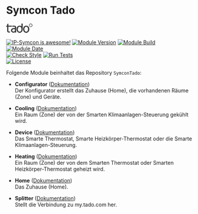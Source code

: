 # Symcon Tado  

[![Image](imgs/tado_logo.png)](https://www.tado.com/de/)  

[![IP-Symcon is awesome!](https://img.shields.io/badge/IP--Symcon-5.5-blue.svg)](https://www.symcon.de)
[![Module Version](https://img.shields.io/badge/Module_Version-1.05-blue.svg)]()
[![Module Build](https://img.shields.io/badge/Module_Build-31-blue.svg)]()
[![Module Date](https://img.shields.io/badge/Module_Date-20210613-blue.svg)]()  
[![Check Style](https://github.com/ubittner/SymconTado/workflows/Check%20Style/badge.svg)](https://github.com/ubittner/SymconTado/actions)
[![Run Tests](https://github.com/ubittner/SymconTado/workflows/Run%20Tests/badge.svg)](https://github.com/ubittner/SymconTado/actions)  
[![License](https://img.shields.io/badge/License-CC%20BY--NC--SA%204.0-green.svg)](https://creativecommons.org/licenses/by-nc-sa/4.0/)

Folgende Module beinhaltet das Repository `SymconTado`:

- __Configurator__ ([Dokumentation](Configurator))  
	Der Konfigurator erstellt das Zuhause (Home), die vorhandenen Räume (Zone) und Geräte.

- __Cooling__ ([Dokumentation](Cooling))  
	Ein Raum (Zone) der von der Smarten Klimaanlagen-Steuerung gekühlt wird.  
	
- __Device__ ([Dokumentation](Device))  
	Das Smarte Thermostat, Smarte Heizkörper-Thermostat oder die Smarte Klimaanlagen-Steuerung. 
	
- __Heating__ ([Dokumentation](Heating))  
	Ein Raum (Zone) der von dem Smarten Thermostat oder Smarten Heizkörper-Thermostat geheizt wird.
	
- __Home__ ([Dokumentation](Home))  
	Das Zuhause (Home).  
	
- __Splitter__ ([Dokumentation](Splitter))  
  	Stellt die Verbindung zu my.tado.com her.